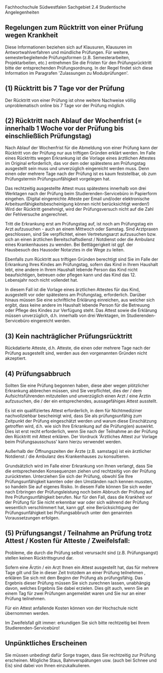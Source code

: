Fachhochschule Südwestfalen Sachgebiet 2.4 Studentische Angelegenheiten

## Regelungen zum Rücktritt von einer Prüfung wegen Krankheit

Diese Informationen beziehen sich auf Klausuren, Klausuren im Antwortwahlverfahren und mündliche Prüfungen. Für weitere, semesterbegleitende Prüfungsformen (z.B. Semesterarbeiten, Projektarbeiten,  etc.)  entnehmen  Sie  die  Fristen  für  den  Prüfungsrücktritt  bitte  der  entsprechenden Prüfungsordnung.  In  der  Regel  findet  sich  diese  Information  im  Paragrafen  'Zulassungen  zu Modulprüfungen'.

## (1) Rücktritt bis 7 Tage vor der Prüfung

Der Rücktritt von einer Prüfung ist ohne weitere Nachweise völlig unproblematisch online bis 7 Tage vor der Prüfung möglich.

## (2)  Rücktritt  nach  Ablauf  der  Wochenfrist  (=  innerhalb  1 Woche  vor  der  Prüfung  bis einschließlich Prüfungstag)

Nach Ablauf der Wochenfrist für die Abmeldung von einer Prüfung kann der Rücktritt von der Prüfung nur aus triftigen Gründen erklärt werden. Im Falle eines Rücktritts wegen Erkrankung ist die Vorlage eines  ärztlichen  Attestes  im  Original  erforderlich,  das  vor  dem  oder spätestens  am  Prüfungstag ausgestellt  sein  muss  und  unverzüglich  eingereicht  werden  muss.  Denn  einen  oder  mehrere  Tage nach der Prüfung ist es kaum feststellbar, ob zum Prüfungstermin Prüfungsunfähigkeit vorgelegen hat.

Das rechtzeitig ausgestellte Attest muss spätestens innerhalb von drei Werktagen nach der Prüfung beim  Studierenden-Servicebüro in  Papierform eingehen.  (Digital  eingereichte  Atteste  per  Email und/oder  elektronische  Arbeitsunfähigkeitsbescheinigung  können  nicht  berücksichtigt  werden!)  Wird der Rücktritt genehmigt, wird der Prüfungsversuch nicht auf die Zahl der Fehlversuche angerechnet.

Tritt die Erkrankung erst am Prüfungstag auf, ist noch am Prüfungstag ein Arzt aufzusuchen - auch an einem Mittwoch oder Samstag. Sind Arztpraxen geschlossen, sind Sie verpflichtet, einen Vertretungsarzt  aufzusuchen  bzw.  sich  an  einen  ärztlichen  Bereitschaftsdienst  /  Notdienst  oder  die Ambulanz eines Krankenhauses zu wenden. Bei Bettlägerigkeit ist ggf. der Hausbesuch des Hausoder Notarztes in die Wege zu leiten.

Ebenfalls zum Rücktritt aus triftigen Gründen berechtigt sind Sie im Falle der Erkrankung Ihres Kindes am  Prüfungstag,  sofern  das  Kind  in  Ihrem  Haushalt  lebt,  eine  andere  in  Ihrem  Haushalt  lebende Person das Kind nicht beaufsichtigen, betreuen oder pflegen kann und das Kind das 12. Lebensjahr noch nicht vollendet hat.

In diesem Fall ist die Vorlage eines ärztlichen Attestes für das Kind, ausgestellt vor oder spätestens am Prüfungstag, erforderlich. Darüber hinaus müssen Sie eine schriftliche Erklärung einreichen, aus welcher sich ergibt, dass keine andere im Haushalt lebende Person für die Betreuung oder Pflege des Kindes zur Verfügung steht. Das Attest sowie die Erklärung müssen unverzüglich, d.h. innerhalb von drei Werktagen, im Studierenden-Servicebüro eingereicht werden.

## (3)  Kein nachträglicher Prüfungsrücktritt

Rückdatierte Atteste, d.h. Atteste, die einen oder mehrere Tage nach der Prüfung ausgestellt sind, werden aus den vorgenannten Gründen nicht akzeptiert.

## (4)  Prüfungsabbruch

Sollten  Sie  eine  Prüfung  begonnen  haben,  diese  aber  wegen  plötzlicher  Erkrankung  abbrechen müssen, sind Sie verpflichtet, dies der / dem Aufsichtsführenden mitzuteilen und unverzüglich einen Arzt / eine Ärztin aufzusuchen, die / der ein entsprechendes, aussagefähiges Attest ausstellt.

Es ist ein qualifiziertes Attest erforderlich, in dem für Nichtmediziner nachvollziehbar bescheinigt wird, dass  Sie  als  prüfungsunfähig  zum  Zeitpunkt  der  Prüfung  eingeschätzt  werden  und  warum  diese Einschätzung getroffen wird, d.h. wie sich Ihre Erkrankung auf die Prüfung(en) auswirkt. Dies ist erst recht erforderlich, wenn Sie nach der Teilnahme an der Prüfung den Rücktritt mit Attest erklären. Der Vordruck 'Ärztliches Attest zur Vorlage beim Prüfungsausschuss' kann hierzu verwendet werden.

Außerhalb der Öffnungszeiten der Ärzte (z.B. samstags) ist ein ärztlicher Notdienst / die Ambulanz des Krankenhauses zu konsultieren.

Grundsätzlich  wird  im  Falle  einer  Erkrankung  von  Ihnen  verlangt,  dass  Sie  die  entsprechenden Konsequenzen  ziehen  und  rechtzeitig  von  der  Prüfung  zurücktreten.  Unterziehen  Sie  sich  der Prüfung, obwohl Sie Ihre Prüfungsunfähigkeit kannten oder den Umständen nach kennen mussten, so handeln  Sie  auf  eigenes  Risiko.  In  diesem  Falle  können  Sie  sich  weder  nach  Erbringen  der Prüfungsleistung noch beim Abbruch der Prüfung auf Ihre Prüfungsunfähigkeit berufen. Nur für den Fall, dass die Krankheit vor der Prüfung für Sie nicht erkennbar war oder sich während der Prüfung wesentlich verschlimmert hat, kann ggf. eine Berücksichtigung der Prüfungsunfähigkeit bei Prüfungsabbruch unter den genannten Voraussetzungen erfolgen.

## (5) Prüfungsangst / Teilnahme an Prüfung trotz Attest / Kosten für Atteste / Zweifelsfall:

Probleme,  die durch die Prüfung selbst verursacht sind (z.B. Prüfungsangst) stellen keinen Rücktrittsgrund dar.

Sofern  eine  Ärztin  /  ein  Arzt  Ihnen  ein  Attest  ausgestellt  hat,  das  für  mehrere  Tage  gilt  und  Sie  in dieser Zeit trotzdem an einer Prüfung teilnehmen , erklären Sie sich mit dem Beginn der Prüfung als prüfungsfähig. Das Ergebnis dieser Prüfung müssen Sie sich zurechnen lassen, unabhängig davon, welches  Ergebnis  Sie  dabei  erzielen.  Dies  gilt  auch,  wenn  Sie  an  einem  Tag  für  zwei  Prüfungen angemeldet waren und Sie nur an einer Prüfung teilnehmen.

Für ein Attest anfallende Kosten können von der Hochschule nicht übernommen werden.

Im Zweifelsfall gilt immer: erkundigen Sie sich bitte rechtzeitig bei Ihrem Studierenden-Servicebüro!

## Unpünktliches Erscheinen

Sie  müssen  unbedingt  dafür  Sorge  tragen,  dass  Sie  rechtzeitig  zur  Prüfung  erscheinen.  Mögliche Staus, Bahnverspätungen usw. (auch bei Schnee und Eis) sind dabei von Ihnen einzukalkulieren.